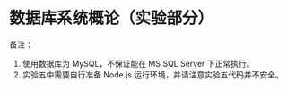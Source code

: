 数据库系统概论（实验部分）
=======================
备注：
1. 使用数据库为 MySQL，不保证能在 MS SQL Server 下正常执行。
2. 实验五中需要自行准备 Node.js 运行环境，并请注意实验五代码并不安全。
